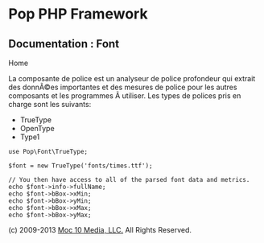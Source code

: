 Pop PHP Framework
=================

Documentation : Font
--------------------

Home

La composante de police est un analyseur de police profondeur qui
extrait des donnÃ©es importantes et des mesures de police pour les
autres composants et les programmes Ã utiliser. Les types de polices
pris en charge sont les suivants:

-   TrueType
-   OpenType
-   Type1

<!-- -->

    use Pop\Font\TrueType;

    $font = new TrueType('fonts/times.ttf');

    // You then have access to all of the parsed font data and metrics.
    echo $font->info->fullName;
    echo $font->bBox->xMin;
    echo $font->bBox->yMin;
    echo $font->bBox->xMax;
    echo $font->bBox->yMax;

\(c) 2009-2013 [Moc 10 Media, LLC.](http://www.moc10media.com) All
Rights Reserved.
